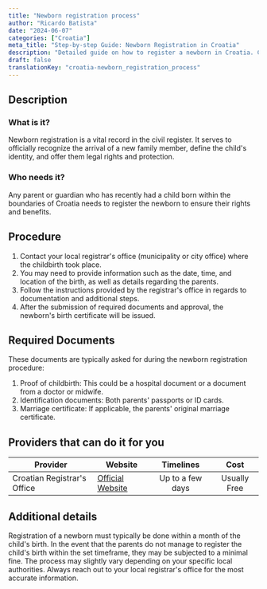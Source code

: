```yaml
---
title: "Newborn registration process"
author: "Ricardo Batista"
date: "2024-06-07"
categories: ["Croatia"]
meta_title: "Step-by-step Guide: Newborn Registration in Croatia"
description: "Detailed guide on how to register a newborn in Croatia. Contains procedure, required documents, and possible service providers."
draft: false
translationKey: "croatia-newborn_registration_process"
---
```


## Description
### What is it?
Newborn registration is a vital record in the civil register. It serves to officially recognize the arrival of a new family member, define the child's identity, and offer them legal rights and protection.

### Who needs it?
Any parent or guardian who has recently had a child born within the boundaries of Croatia needs to register the newborn to ensure their rights and benefits.

## Procedure
1. Contact your local registrar's office (municipality or city office) where the childbirth took place. 
2. You may need to provide information such as the date, time, and location of the birth, as well as details regarding the parents.
3. Follow the instructions provided by the registrar's office in regards to documentation and additional steps.
4. After the submission of required documents and approval, the newborn's birth certificate will be issued.

## Required Documents
These documents are typically asked for during the newborn registration procedure:
1. Proof of childbirth: This could be a hospital document or a document from a doctor or midwife.
2. Identification documents: Both parents' passports or ID cards.
3. Marriage certificate: If applicable, the parents' original marriage certificate.

## Providers that can do it for you

| Provider        |     Website                     |     Timelines    |       Cost      |
| --------------- | ------------------------------- |  :-------------: | :-------------: |
| Croatian Registrar's Office |[Official Website](http://uprava.gov.hr/)| Up to a few days | Usually Free  |

## Additional details
Registration of a newborn must typically be done within a month of the child's birth. In the event that the parents do not manage to register the child's birth within the set timeframe, they may be subjected to a minimal fine. The process may slightly vary depending on your specific local authorities. Always reach out to your local registrar's office for the most accurate information.